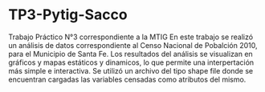 # TP3-Pytig-Sacco
Trabajo Práctico N°3 correspondiente a la MTIG
En este trabajo se realizó un análisis de datos correspondiente al Censo Nacional de Pobalción 2010, para el Municipio de Santa Fe.
Los resultados del análisis se visualizan en gráficos y mapas estáticos y dinamicos, lo que permite una interpertación más simple e interactiva.
Se utilizó un archivo del tipo shape file donde se encuentran cargadas las variables censadas como atributos del mismo.

